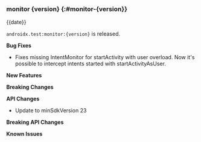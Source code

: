 ### monitor {version} {:#monitor-{version}}

{{date}}

`androidx.test:monitor:{version}` is released.

**Bug Fixes**

* Fixes missing IntentMonitor for startActivity with user overload. Now it's
  possible to intercept intents started with startActivityAsUser.

**New Features**

**Breaking Changes**

**API Changes**

* Update to minSdkVersion 23

**Breaking API Changes**

**Known Issues**
